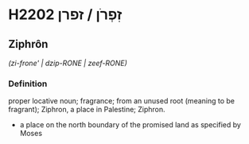 # H2202 זִפְרֹן / זפרן

## Ziphrôn

_(zi-frone' | dzip-RONE | zeef-RONE)_

### Definition

proper locative noun; fragrance; from an unused root (meaning to be fragrant); Ziphron, a place in Palestine; Ziphron.

- a place on the north boundary of the promised land as specified by Moses

